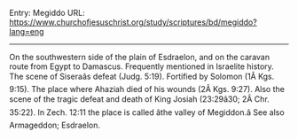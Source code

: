 Entry: Megiddo
URL: https://www.churchofjesuschrist.org/study/scriptures/bd/megiddo?lang=eng

---

On the southwestern side of the plain of Esdraelon, and on the caravan route from Egypt to Damascus. Frequently mentioned in Israelite history. The scene of Siseraâs defeat (Judg. 5:19). Fortified by Solomon (1Â Kgs. 9:15). The place where Ahaziah died of his wounds (2Â Kgs. 9:27). Also the scene of the tragic defeat and death of King Josiah (23:29â30; 2Â Chr. 35:22). In Zech. 12:11 the place is called âthe valley of Megiddon.â See also Armageddon; Esdraelon.
